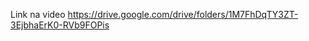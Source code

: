  Link na video [https://drive.google.com/drive/folders/1M7FhDqTY3ZT-3EjbhaErK0-RVb9FOPis
](https://drive.google.com/file/d/1HV5c869YYUjS05j--pi6jbP92CZiBQJo/view?usp=sharing)
